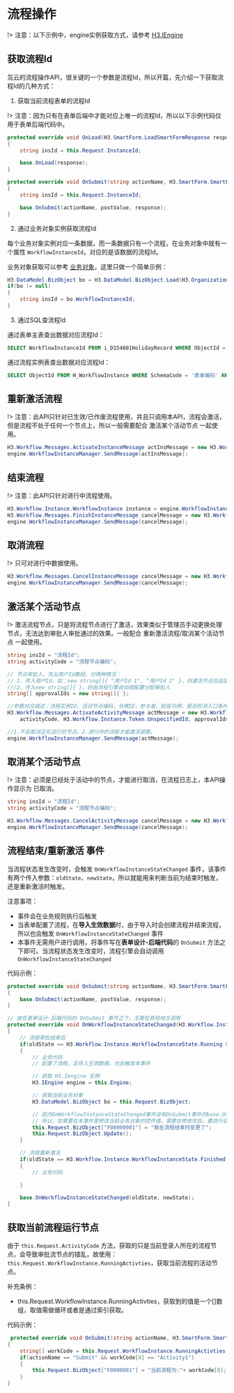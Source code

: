 # 流程操作

!> 注意：以下示例中，engine实例获取方式，请参考 [H3.IEngine](/doc/cs-instance?id=h3iengine)

## 获取流程Id

氚云的流程操作API，很关键的一个参数是流程Id，所以开篇，先介绍一下获取流程Id的几种方式：

1. 获取当前流程表单的流程Id

!> 注意：因为只有在表单后端中才能对应上唯一的流程Id，所以以下示例代码仅用于表单后端代码中。

``` cs
protected override void OnLoad(H3.SmartForm.LoadSmartFormResponse response)
{
    string insId = this.Request.InstanceId;

    base.OnLoad(response);
}

protected override void OnSubmit(string actionName, H3.SmartForm.SmartFormPostValue postValue, H3.SmartForm.SubmitSmartFormResponse response)
{
    string insId = this.Request.InstanceId;

    base.OnSubmit(actionName, postValue, response);
}
```

2. 通过业务对象实例获取流程Id
   
每个业务对象实例对应一条数据，而一条数据只有一个流程，在业务对象中就有一个属性 ```WorkflowInstanceId```，对应的是该数据的流程Id。

业务对象获取可以参考 [业务对象](/doc/biz-object)，这里只做一个简单示例：
``` cs
H3.DataModel.BizObject bo = H3.DataModel.BizObject.Load(H3.Organization.User.SystemUserId, this.Engine, "表单编码", "数据Id", false);
if(bo != null)
{
    string insId = bo.WorkflowInstanceId;
}
```

3. 通过SQL查流程Id

通过表单主表查出数据对应流程Id：
``` sql
SELECT WorkflowInstanceId FROM i_D154601HolidayRecord WHERE ObjectId = '数据Id'
```

通过流程实例表查出数据对应流程Id：
``` sql
SELECT ObjectId FROM H_WorkflowInstance WHERE SchemaCode = '表单编码' AND ObjectId = '数据Id'
```


## 重新激活流程

!> 注意：此API只针对已生效/已作废流程使用，并且只调用本API，流程会激活，但是流程不处于任何一个节点上，所以一般需要配合 激活某个活动节点 一起使用。

``` cs
H3.Workflow.Messages.ActivateInstanceMessage actInsMessage = new H3.Workflow.Messages.ActivateInstanceMessage("流程Id");
engine.WorkflowInstanceManager.SendMessage(actInsMessage);
```


## 结束流程

!> 注意：此API只针对进行中流程使用。

``` cs
H3.Workflow.Instance.WorkflowInstance instance = engine.WorkflowInstanceManager.GetWorkflowInstance("流程Id");
H3.Workflow.Messages.FinishInstanceMessage cancelMessage = new H3.Workflow.Messages.FinishInstanceMessage("流程Id",(int)instance.FinalTokenId);
engine.WorkflowInstanceManager.SendMessage(cancelMessage);
```


## 取消流程

!> 只可对进行中数据使用。

``` cs
H3.Workflow.Messages.CancelInstanceMessage cancelMessage = new H3.Workflow.Messages.CancelInstanceMessage("流程Id", false);
engine.WorkflowInstanceManager.SendMessage(cancelMessage);
```


## 激活某个活动节点

!> 激活流程节点，只是将流程节点进行了激活，效果类似于管理员手动更换处理节点，无法达到审批人审批通过的效果。一般配合 重新激活流程/取消某个活动节点 一起使用。 

``` cs
string insId = "流程Id";
string activityCode = "流程节点编码";

// 节点审批人，氚云用户Id数组，分两种情况：
// 1、传入用户Id，如：new string[]{ "用户Id 1", "用户Id 2" }，则激活节点后由定义用户审批
///2、传入new string[]{ }，则由流程引擎自动按配置分配审批人
string[] approvalIds = new string[]{ };

//参数对应描述：流程实例ID，活动节点编码，令牌ID，参与者，前驱令牌，是否检测入口条件，激活类型
H3.Workflow.Messages.ActivateActivityMessage actMessage = new H3.Workflow.Messages.ActivateActivityMessage(insId,
    activityCode, H3.Workflow.Instance.Token.UnspecifiedId, approvalIds, null, false, H3.Workflow.WorkItem.ActionEventType.Adjust);

//1.不会取消正在运行的节点。2.进行中的流程才能激活调整。
engine.WorkflowInstanceManager.SendMessage(actMessage);
```


## 取消某个活动节点

!> 注意：必须是已经处于活动中的节点，才能进行取消，在流程日志上，本API操作显示为 已取消。

``` cs
string insId = "流程Id";
string activityCode = "流程节点编码";

H3.Workflow.Messages.CancelActivityMessage cancelMessage = new H3.Workflow.Messages.CancelActivityMessage(insId, activityCode, false);
engine.WorkflowInstanceManager.SendMessage(cancelMessage);
```


## 流程结束/重新激活 事件

当流程状态发生改变时，会触发 ```OnWorkflowInstanceStateChanged``` 事件，该事件有两个传入参数：```oldState```、```newState```，所以就能用来判断当前为结束时触发，还是重新激活时触发。

注意事项：

* 事件会在业务规则执行后触发
* 当表单配置了流程，在**导入生效数据**时，由于导入时会创建流程并结束流程，所以也会触发 ```OnWorkflowInstanceStateChanged``` 事件
* 本事件无需用户进行调用，将事件写在**表单设计-后端代码**的 ```OnSubmit``` 方法之下即可。当流程状态发生改变时，流程引擎会自动调用 ```OnWorkflowInstanceStateChanged```

代码示例：
``` cs
protected override void OnSubmit(string actionName, H3.SmartForm.SmartFormPostValue postValue, H3.SmartForm.SubmitSmartFormResponse response)
{
    base.OnSubmit(actionName, postValue, response);
}

// 放在表单设计-后端代码的 OnSubmit 事件之下，无需在其他地方调用
protected override void OnWorkflowInstanceStateChanged(H3.Workflow.Instance.WorkflowInstanceState oldState, H3.Workflow.Instance.WorkflowInstanceState newState)
{
    // 流程审批结束后
    if(oldState == H3.Workflow.Instance.WorkflowInstanceState.Running && newState == H3.Workflow.Instance.WorkflowInstanceState.Finished)
    {
        // 业务代码
        // 配置了流程，且导入生效数据，也会触发本事件

        // 获取 H3.Iengine 实例
        H3.IEngine engine = this.Engine;

        // 获取当前业务对象
        H3.DataModel.BizObject bo = this.Request.BizObject;

        // 因为OnWorkflowInstanceStateChanged事件没有OnSubmit事件的base.OnSubmit调用
        // 所以，如果要在本事件里修改当前业务对象的控件值，需要在修改完后，要自行调用Update来生效修改
        this.Request.BizObject["F00000001"] = "我在流程结束时变更了";
        this.Request.BizObject.Update();
    }

    // 流程重新激活
    if(oldState == H3.Workflow.Instance.WorkflowInstanceState.Finished && newState == H3.Workflow.Instance.WorkflowInstanceState.Running)
    {
        // 业务代码

    }

    base.OnWorkflowInstanceStateChanged(oldState, newState);
}
```

## 获取当前流程运行节点

由于 ```this.Request.ActivityCode``` 方法，获取的只是当前登录人所在的流程节点，会导致审批流节点的错乱，故使用：```this.Request.WorkflowInstance.RunningActivties```，获取当前流程的活动节点。

补充条例：

* this.Request.WorkflowInstance.RunningActivties，获取到的值是一个[]数组，取值需做循环或者是通过索引获取。

代码示例：
``` cs
 protected override void OnSubmit(string actionName, H3.SmartForm.SmartFormPostValue postValue, H3.SmartForm.SubmitSmartFormResponse response)
{
    string[] workCode = this.Request.WorkflowInstance.RunningActivties;
    if(actionName == "Submit" && workCode[0] == "Activity1")
    {
        this.Request.BizObject["F0000001"] = "当前流程为:"+ workCode[0];
    }
}
```



